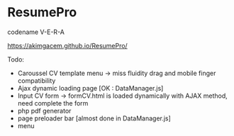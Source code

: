 # ResumePro
codename V-E-R-A

https://akimgacem.github.io/ResumePro/

Todo: 
- Caroussel CV template menu
   -> miss fluidity  drag and mobile finger compatibility  
- Ajax dynamic loading page [OK : DataManager.js]
- Input CV form
  -> formCV.html is loaded dynamically with AJAX method, need complete the form
- php pdf generator
- page preloader bar [almost done in DataManager.js]
- menu
